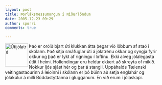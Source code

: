```yaml
---
layout: post
title: Þorláksmessumorgun í Niðurlöndum
date: 2005-12-23 09:29
author: sporri
comments: true

---
```

<a href="http://www.flickr.com/photos/sporri/76510397/" title="jólatré"><img src="http://static.flickr.com/6/76510397_7b14e1213b_s.jpg" width="75" height="75" alt="Útijólatré" align="left" /></a>Það er orðið bjart úti klukkan átta þegar við löbbum af stað í skólann. Það sitja smáfuglar úti á jólatrénu okkar og syngja fyrir okkur og það er lykt af rigningu í loftinu. Ekki alveg jólalegasta útlit í heimi. Hollendingar eru heldur ekkert að skreyta of mikið. Nokkur ljós sjást hér og þar á stangli. Uppáhalds Tælenski veitingastaðurinn á leiðinni í skólann er þó búinn að setja englahár og jólakúlur á milli Búddastyttanna í glugganum. En við erum í jólaskapi.
